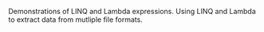 Demonstrations of LINQ and Lambda expressions.
Using LINQ and Lambda to extract data from mutliple file formats.
